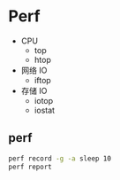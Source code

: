 # Perf
* CPU
  * top
  * htop
* 网络 IO
  * iftop
* 存储 IO
  * iotop
  * iostat

## perf

```bash
perf record -g -a sleep 10
perf report
```
